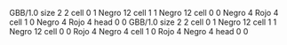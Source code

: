 <gs-board without-header> GBB/1.0
size 2 2
cell 0 1 Negro 12 
cell 1 1 Negro 12 
cell 0 0 Negro 4 Rojo 4 
cell 1 0 Negro 4 Rojo 4 
head 0 0
 </gs-board>
<gs-board without-header> GBB/1.0
size 2 2
cell 0 1 Negro 12
cell 1 1 Negro 12
cell 0 0 Rojo 4 Negro 4
cell 1 0 Rojo 4 Negro 4
head 0 0 </gs-board>